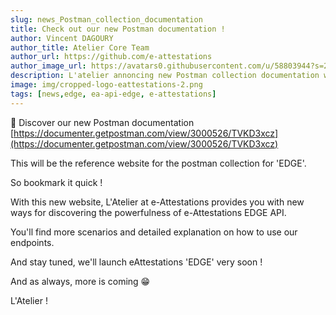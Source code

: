 ```yaml
---
slug: news_Postman_collection_documentation
title: Check out our new Postman documentation !
author: Vincent DAGOURY
author_title: Atelier Core Team
author_url: https://github.com/e-attestations
author_image_url: https://avatars0.githubusercontent.com/u/58803944?s=200&v=4
description: L'atelier annoncing new Postman collection documentation website
image: img/cropped-logo-eattestations-2.png
tags: [news,edge, ea-api-edge, e-attestations]
---
```


🚀 Discover our new Postman documentation [https://documenter.getpostman.com/view/3000526/TVKD3xcz](https://documenter.getpostman.com/view/3000526/TVKD3xcz)

<!--truncate-->

This will be the reference website for the postman collection for 'EDGE'.

So bookmark it quick !

With this new website, L'Atelier at e-Attestations provides you with new ways for discovering the powerfulness of e-Attestations EDGE API.

You'll find more scenarios and detailed explanation on how to use our endpoints.

And stay tuned, we'll launch eAttestations 'EDGE' very soon !

And as always, more is coming 😁

L'Atelier !